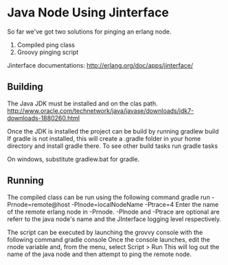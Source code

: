 Java Node Using Jinterface
==========================

So far we've got two solutions for pinging an erlang node.

1. Compiled ping class
2. Groovy pinging script

Jinterface documentations: http://erlang.org/doc/apps/jinterface/

Building
--------

The Java JDK must be installed and on the clas path.
http://www.oracle.com/technetwork/java/javase/downloads/jdk7-downloads-1880260.html

Once the JDK is installed the project can be build by running 
    gradlew build 
If gradle is not installed, this will create a .gradle folder in your home directory and install gradle there. To see other build tasks run 
    gradle tasks

On windows, substitute gradlew.bat for gradle.

Running
-------

The compiled class can be run using the following command
    gradle run -Prnode=remote@host -Plnode=localNodeName -Ptrace=4
Enter the name of the remote erlang node in -Prnode. -Plnode and -Ptrace are optional are referr to the java node's name and the JInterface logging level respectively.

The script can be executed by launching the grovvy console with the following command
	gradle console
Once the console launches, edit the rnode variable and, from the menu, select Script > Run
This will log out the name of the java node and then attempt to ping the remote node.